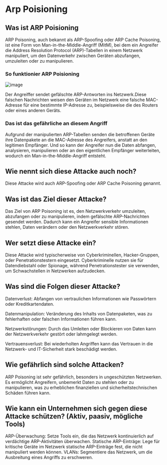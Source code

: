 # Arp Poisioning

## Was ist ARP Poisioning 
ARP Poisoning, auch bekannt als ARP-Spoofing oder ARP Cache Poisoning, ist eine Form von Man-in-the-Middle-Angriff (MitM), bei dem ein Angreifer die Address Resolution Protocol (ARP)-Tabellen in einem Netzwerk manipuliert, um den Datenverkehr zwischen Geräten abzufangen, umzuleiten oder zu manipulieren.

### So funktionier ARP Poisioning
![image](https://github.com/user-attachments/assets/befd3266-71b3-4de4-8e3a-70629d5f3f23)

Der Angreiffer sendet gefälschte ARP-Antworten ins Netzwerk.Diese falschen Nachrichten weisen den Geräten im Netzwerk eine falsche MAC-Adresse für eine bestimmte IP-Adresse zu, beispielsweise die des Routers oder eines anderen Geräts.

### Das ist das gefährliche an diesem Angriff 
Aufgrund der manipulierten ARP-Tabellen senden die betroffenen Geräte ihre Datenpakete an die MAC-Adresse des Angreifers, anstatt an den legitimen Empfänger.
Und so kann der Angreifer nun die Daten abfangen, analysieren, manipulieren oder an den eigentlichen Empfänger weiterleiten, wodurch ein Man-in-the-Middle-Angriff entsteht.

## Wie nennt sich diese Attacke auch noch?
Diese Attacke wird auch ARP-Spoofing oder ARP Cache Poisoning genannt.




## Was ist das Ziel dieser Attacke?
Das Ziel von ARP Poisoning ist es, den Netzwerkverkehr umzuleiten, abzufangen oder zu manipulieren, indem gefälschte ARP-Nachrichten gesendet werden. Dadurch kann ein Angreifer sensible Informationen stehlen, Daten verändern oder den Netzwerkverkehr stören.




## Wer setzt diese Attacke ein?
Diese Attacke wird typischerweise von Cyberkriminellen, Hacker-Gruppen, oder Penetrationstestern eingesetzt. Cyberkriminelle nutzen sie für Datendiebstahl oder Spionage, während Penetrationstester sie verwenden, um Schwachstellen in Netzwerken aufzudecken.


## Was sind die Folgen dieser Attacke?

Datenverlust: Abfangen von vertraulichen Informationen wie Passwörtern oder Kreditkartendaten.

Datenmanipulation: Veränderung des Inhalts von Datenpaketen, was zu fehlerhaften oder falschen Informationen führen kann.

Netzwerkstörungen: Durch das Umleiten oder Blockieren von Daten kann der Netzwerkverkehr gestört oder lahmgelegt werden.

Vertrauensverlust: Bei wiederholten Angriffen kann das Vertrauen in die Netzwerk- und IT-Sicherheit stark beschädigt werden.


## Wie gefährlich sind solche Attacken?
ARP Poisoning ist sehr gefährlich, besonders in ungeschützten Netzwerken. Es ermöglicht Angreifern, unbemerkt Daten zu stehlen oder zu manipulieren, was zu erheblichen finanziellen und sicherheitstechnischen Schäden führen kann.


## Wie kann ein Unternehmen sich gegen diese Attacke schützen? (Aktiv, paasiv, mögliche Tools)
ARP-Überwachung: Setze Tools ein, die das Netzwerk kontinuierlich auf verdächtige ARP-Aktivitäten überwachen.
Statische ARP-Einträge: Lege für kritische Geräte im Netzwerk statische ARP-Einträge fest, die nicht manipuliert werden können.
VLANs: Segmentiere das Netzwerk, um die Ausbreitung eines Angriffs zu erschweren.
